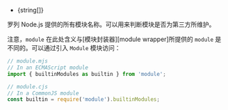 <!-- YAML
added:
  - v9.3.0
  - v8.10.0
  - v6.13.0
-->

* {string[]}

罗列 Node.js 提供的所有模块名称。可以用来判断模块是否为第三方所维护。

注意，`module` 在此处含义与[模块封装器][module wrapper]所提供的 `module` 是不同的。可以通过引入 `Module` 模块访问：

```js
// module.mjs
// In an ECMAScript module
import { builtinModules as builtin } from 'module';
```

```js
// module.cjs
// In a CommonJS module
const builtin = require('module').builtinModules;
```

